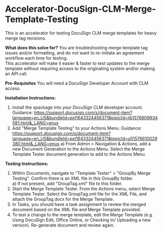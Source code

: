 # Accelerator-DocuSign-CLM-Merge-Template-Testing
This is an accelerator for testing DocuSign CLM merge templates for heavy merge tag revisions. 

**What does this solve for?**
You are troubleshooting merge template tag issues and/or formatting, and do not want to re-initiate an agreement workflow each time for testing.  
This accelerator will make it easier & faster to test updates to the merge template without requiring access to the originating system and/or making an API call.  

**Pre-Requisites**
You will need a DocuSign Developer Account with CLM access.  

**Installation Instructions:**
1. Install the spackage into your DocuSign CLM developer account. Guidance: https://support.docusign.com/s/document-item?language=en_US&bundleId=pxt1643324456371&topicId=jib1576609934581.html&_LANG=enus
2. Add "Merge Template Testing" to your Actions Menu.  Guidance: https://support.docusign.com/s/document-item?language=en_US&bundleId=pxt1643324456371&topicId=ufi1576610029380.html&_LANG=enus
  a) From Admin > Navigation & Actions, add a new Document Generation to the Actions Menu.  Select the Merge Template Tester document generation to add to the Actions Menu.  

**Testing Instructions:**
1. Within Documents, navigate to "Template Tester" > "GroupBy Merge Testing".  Confirm there is an XML file in this GroupBy folder.  
  a) If not present, add "GroupTag.xml" file to this folder.  
2.  Start the Merge Template Tester.  From the Actions menu, select Merge Template Tester.  Select the GroupTag.xml file for the XML File, and attach the GroupTag.docx for the Merge Template.  
3.  In Tasks, you should have a task assignment to review the merged document based on the XML file and Merge Template provided.  
4.  To test a change to the merge template, edit the Merge Template (e.g. Using DocuSign Edit, Office Online, or Checking In/ Uploading a new version).  Re-generate document and review again. 
